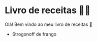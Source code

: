 # Livro de receitas :man_cook:

Olá! Bem vindo ao meu livro de receitas  :wave:

- Strogonoff de frango
